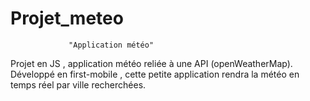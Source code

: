 # Projet_meteo
                 "Application météo"
                 
Projet en JS , application météo reliée à une API (openWeatherMap).
Développé en first-mobile , cette petite application rendra la 
météo en temps réel par ville recherchées.
